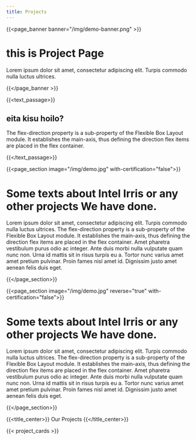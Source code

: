 ```yaml
---
title: Projects
---
```

{{<page_banner banner="/img/demo-banner.png" >}}

# this is Project Page

Lorem ipsum dolor sit amet, consectetur adipiscing elit. Turpis commodo nulla luctus ultrices.

{{</page_banner >}}

{{<text_passage>}}

## eita kisu hoilo?
The flex-direction property is a sub-property of the Flexible Box Layout module. It establishes the main-axis, thus defining the direction flex items are placed in the flex container.

{{</text_passage>}}

{{<page_section image="/img/demo.jpg" with-certification="false">}}

# Some texts about Intel Irris or any other projects We have done.
Lorem ipsum dolor sit amet, consectetur adipiscing elit. Turpis commodo nulla luctus ultrices. The flex-direction property is a sub-property of the Flexible Box Layout module. It establishes the main-axis, thus defining the direction flex items are placed in the flex container.
Amet pharetra vestibulum purus odio ac integer. Ante duis morbi nulla vulputate quam nunc non. Urna id mattis sit in risus turpis eu a. Tortor nunc varius amet amet pretium pulvinar. Proin fames nisl amet id. Dignissim justo amet aenean felis duis eget. 

{{</page_section>}}

{{<page_section image="/img/demo.jpg" reverse="true" with-certification="false">}}
# Some texts about Intel Irris or any other projects We have done.
Lorem ipsum dolor sit amet, consectetur adipiscing elit. Turpis commodo nulla luctus ultrices. The flex-direction property is a sub-property of the Flexible Box Layout module. It establishes the main-axis, thus defining the direction flex items are placed in the flex container.
Amet pharetra vestibulum purus odio ac integer. Ante duis morbi nulla vulputate quam nunc non. Urna id mattis sit in risus turpis eu a. Tortor nunc varius amet amet pretium pulvinar. Proin fames nisl amet id. Dignissim justo amet aenean felis duis eget. 

{{</page_section>}}

{{<title_center>}} Our Projects {{</title_center>}}


{{< project_cards >}}